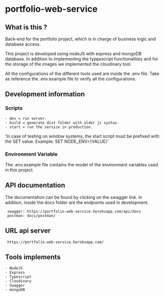 # portfolio-web-service

## What is this ?

Back-end for the portfolio project, which is in charge of business logic and database access.

This project is developed using nodeJS with express and mongoDB database. In addition to implementing the typpescript functionalities and for the storage of the images we implemented the cloudinary tool.

All the configurations of the different tools used are inside the .env file. Take as reference the .env.example file to verify all the configurations.

## Development information

### Scripts

```
- dev = run server.
- build = generate dist folder with older js syntax.
- start = run the service in production.
```

'In case of testing on window systems, the start script must be prefixed with the SET value. Example: SET NODE_ENV={VALUE}'

### Environment Variable

The .env.example file contains the model of the environment variables used in this project.

## API documentation

The documentation can be found by clicking on the swagger link. In addition, inside the docs folder are the endpoints used in development.

```
 swagger: https://portfolio-web-service.herokuapp.com/api/docs
 postman: docs/postman/
```

## URL api server

```
 https://portfolio-web-service.herokuapp.com/
```

## Tools implements

```
- NodeJS
- Express
- Typescript
- Cloudinary
- Swagger
- mongoDB
```
